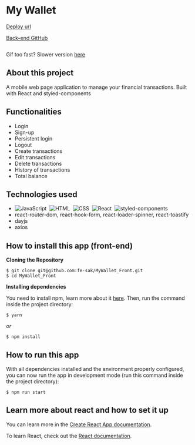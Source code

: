 
# My Wallet

 [Deploy url](https://my-wallet-front-five.vercel.app/) 
 
[Back-end GitHub](https://github.com/fe-sak/MyWallet_Back)

<img src="https://media3.giphy.com/media/Hs9nhr4IAhIQBnNYyw/giphy.gif?cid=790b7611568b2c9c15bfad6cb5dcd5e8af30ba240892f326&rid=giphy.gif" alt='' />

Gif too fast? Slower version [here](https://streamable.com/yhkpo8)

## About this project

A mobile web page application to manage your financial transactions. Built with React and styled-components

## Functionalities

- Login
- Sign-up
- Persistent login
- Logout
- Create transactions
- Edit transactions
- Delete transactions
- History of transactions
- Total balance

## Technologies used

- ![JavaScript](https://img.shields.io/badge/-JavaScript-05122A?style=flat&logo=javascript)&nbsp;
![HTML](https://img.shields.io/badge/-HTML-05122A?style=flat&logo=HTML5)&nbsp;
![CSS](https://img.shields.io/badge/-CSS-05122A?style=flat&logo=CSS3&logoColor=1572B6)&nbsp;
![React](https://img.shields.io/badge/-React-05122A?style=flat&logo=react)&nbsp;
![styled-components](https://img.shields.io/badge/-styled--components-05122A?style=flat&logo=styled-components)
- react-router-dom, react-hook-form, react-loader-spinner, react-toastify
- dayjs
- axios



## How to install this app (front-end)

  **Cloning the Repository**

```
$ git clone git@github.com:fe-sak/MyWallet_Front.git
$ cd MyWallet_Front
```

**Installing dependencies**

You need to install npm, learn more about it [here](https://docs.npmjs.com/getting-started).
Then, run the command inside the project directory: 
```
$ yarn
```

_or_

```
$ npm install
```

## How to run this app

With all dependencies installed and the environment properly configured, you can now run the app in development mode (run this command inside the project directory):

```
$ npm run start
```

## Learn more about react and how to set it up

You can learn more in the [Create React App documentation](https://facebook.github.io/create-react-app/docs/getting-started).

To learn React, check out the [React documentation](https://reactjs.org/).
